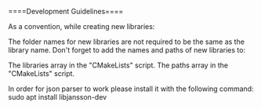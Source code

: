 ====Development Guidelines====

As a convention, while creating new libraries:

The folder names for new libraries are not required to be the same as the library name.
Don't forget to add the names and paths of new libraries to:

The libraries array in the "CMakeLists" script.
The paths array in the "CMakeLists" script.

In order for json parser to work please install it with the following command:
sudo apt install libjansson-dev